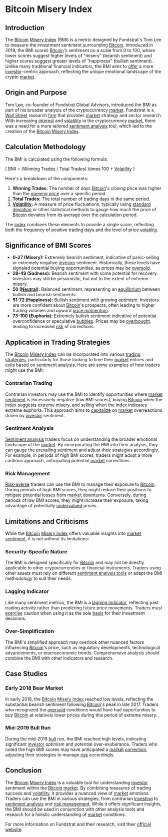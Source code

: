 # Bitcoin Misery Index

## Introduction
The [Bitcoin](../b/bitcoin.md) [Misery Index](../m/misery_index.md) (BMI) is a metric designed by Fundstrat's Tom Lee to measure the investment sentiment surrounding [Bitcoin](../b/bitcoin.md). Introduced in 2018, the BMI scores [Bitcoin](../b/bitcoin.md)'s sentiment on a scale from 0 to 100, where lower scores suggest higher levels of "misery" (bearish sentiment) and higher scores suggest greater levels of "happiness" (bullish sentiment). Unlike many traditional financial indicators, the BMI aims to [offer](../o/offer.md) a more [investor](../i/investor.md)-centric approach, reflecting the unique emotional landscape of the crypto [market](../m/market.md).

## Origin and Purpose
Tom Lee, co-founder of Fundstrat Global Advisors, introduced the BMI as part of his broader analysis of the cryptocurrency [market](../m/market.md). Fundstrat is a [Wall Street](../w/wall_street.md) research [firm](../f/firm.md) that provides [market](../m/market.md) strategy and sector research. With increasing [interest](../i/interest.md) and [volatility](../v/volatility.md) in the cryptocurrency [market](../m/market.md), there was a need for a more tailored [sentiment analysis](../s/sentiment_analysis.md) tool, which led to the creation of the [Bitcoin](../b/bitcoin.md) [Misery Index](../m/misery_index.md).

## Calculation Methodology
The BMI is calculated using the following formula:

\[ BMI = (Winning Trades / Total Trades) \times 100 + [Volatility](../v/volatility.md) \]

Here's a breakdown of the components:

1. **Winning Trades:** The number of days [Bitcoin](../b/bitcoin.md)'s closing price was higher than the [opening price](../o/opening_price.md) over a specific period.
2. **Total Trades:** The total number of trading days in the same period.
3. **[Volatility](../v/volatility.md):** A measure of price fluctuations, typically using [standard deviation](../s/standard_deviation.md) or other statistical methods to gauge how much the price of [Bitcoin](../b/bitcoin.md) deviates from its average over the calculation period.

The [index](../i/index.md) combines these elements to provide a single score, reflecting both the frequency of positive trading days and the level of price [volatility](../v/volatility.md).

## Significance of BMI Scores
- **0-27 (Misery):** Extremely bearish sentiment, indicative of panic-selling or extremely negative [investor](../i/investor.md) sentiment. Historically, these levels have signaled potential buying opportunities, as prices may be [oversold](../o/oversold.md).
- **28-49 (Sadness):** Bearish sentiment with some potential for recovery. Investors may still be pessimistic, but not to the extent of extreme misery.
- **50 ([Neutral](../n/neutral.md)):** Balanced sentiment, representing an [equilibrium](../e/equilibrium.md) between bullish and bearish sentiments.
- **51-72 (Happiness):** Bullish sentiment with growing optimism. Investors are more confident about [Bitcoin](../b/bitcoin.md)'s prospects, often leading to higher trading volumes and upward [price momentum](../p/price_momentum.md).
- **73-100 (Euphoria):** Extremely bullish sentiment indicative of potential overconfidence or speculative [bubbles](../b/bubble.md). Prices may be [overbought](../o/overbought.md), leading to increased [risk](../r/risk.md) of corrections.

## Application in Trading Strategies
The [Bitcoin](../b/bitcoin.md) [Misery Index](../m/misery_index.md) can be incorporated into various [trading strategies](../t/trading_strategies.md), particularly for those looking to time their [market](../m/market.md) entries and exits based on [sentiment analysis](../s/sentiment_analysis.md). Here are some examples of how traders might use the BMI:

### Contrarian Trading
Contrarian investors may use the BMI to identify opportunities where [market sentiment](../m/market_sentiment.md) is excessively negative (low BMI scores), buying [Bitcoin](../b/bitcoin.md) when the [index](../i/index.md) suggests extreme misery, and selling when the [index](../i/index.md) indicates extreme euphoria. This approach aims to [capitalize](../c/capitalize.md) on [market](../m/market.md) overreactions driven by [investor](../i/investor.md) sentiment.

### Sentiment Analysis
[Sentiment analysis](../s/sentiment_analysis.md) traders focus on understanding the broader emotional landscape of the [market](../m/market.md). By incorporating the BMI into their analysis, they can gauge the prevailing sentiment and adjust their strategies accordingly. For example, in periods of high BMI scores, traders might adopt a more cautious approach, anticipating potential [market](../m/market.md) corrections.

### Risk Management
[Risk-averse](../r/risk-averse.md) traders can use the BMI to manage their exposure to [Bitcoin](../b/bitcoin.md). During periods of high BMI scores, they might reduce their positions to mitigate potential losses from [market](../m/market.md) downturns. Conversely, during periods of low BMI scores, they might increase their exposure, taking advantage of potentially [undervalued](../u/undervalued.md) prices.

## Limitations and Criticisms
While the [Bitcoin](../b/bitcoin.md) [Misery Index](../m/misery_index.md) offers valuable insights into [market sentiment](../m/market_sentiment.md), it is not without its limitations:

### Security-Specific Nature
The BMI is designed specifically for [Bitcoin](../b/bitcoin.md) and may not be directly applicable to other cryptocurrencies or financial instruments. Traders using other assets must rely on different [sentiment analysis tools](../s/sentiment_analysis_tools.md) or adapt the BMI methodology to suit their needs.

### Lagging Indicator
Like many sentiment metrics, the BMI is a [lagging indicator](../l/lagging_indicator.md), reflecting past trading activity rather than predicting future price movements. Traders must [exercise](../e/exercise.md) caution when using it as the sole [basis](../b/basis.md) for their investment decisions.

### Over-Simplification
The BMI's simplified approach may overlook other nuanced factors influencing [Bitcoin](../b/bitcoin.md)'s price, such as regulatory developments, technological advancements, or macroeconomic trends. Comprehensive analysis should combine the BMI with other indicators and research.

## Case Studies
### Early 2018 Bear Market
In early 2018, the [Bitcoin](../b/bitcoin.md) [Misery Index](../m/misery_index.md) reached low levels, reflecting the substantial bearish sentiment following [Bitcoin](../b/bitcoin.md)'s peak in late 2017. Traders who recognized the [oversold](../o/oversold.md) conditions would have had opportunities to buy [Bitcoin](../b/bitcoin.md) at relatively lower prices during this period of extreme misery.

### Mid-2019 Bull Run
During the mid-2019 [bull](../b/bull.md) run, the BMI reached high levels, indicating significant [investor](../i/investor.md) optimism and potential over-exuberance. Traders who noted the high BMI scores may have anticipated a [market](../m/market.md) [correction](../c/correction.md), adjusting their strategies to manage [risk](../r/risk.md) accordingly.

## Conclusion
The [Bitcoin](../b/bitcoin.md) [Misery Index](../m/misery_index.md) is a valuable tool for understanding [investor](../i/investor.md) sentiment within the [Bitcoin](../b/bitcoin.md) [market](../m/market.md). By combining measures of trading success and [volatility](../v/volatility.md), it provides a nuanced view of [market](../m/market.md) emotions. Traders can use the BMI in various strategies, from contrarian [investing](../i/investing.md) to [sentiment analysis](../s/sentiment_analysis.md) and [risk management](../r/risk_management.md). While it offers significant insights, the BMI should be used in conjunction with other analysis tools and research for a holistic understanding of [market](../m/market.md) conditions.

For more information on Fundstrat and their research, visit their [official website](https://www.fundstrat.com).